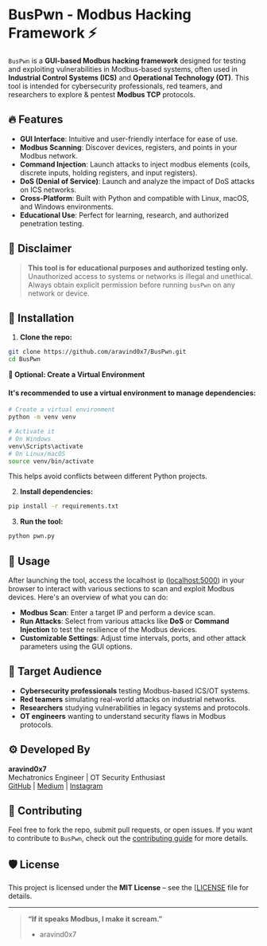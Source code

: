 
# BusPwn - Modbus Hacking Framework ⚡

`BusPwn` is a **GUI-based Modbus hacking framework** designed for testing and exploiting vulnerabilities in Modbus-based systems, often used in **Industrial Control Systems (ICS)** and **Operational Technology (OT)**. This tool is intended for cybersecurity professionals, red teamers, and researchers to explore & pentest **Modbus TCP** protocols.

## 🔥 Features
- **GUI Interface**: Intuitive and user-friendly interface for ease of use.
- **Modbus Scanning**: Discover devices, registers, and points in your Modbus network.
- **Command Injection**: Launch attacks to inject modbus elements (coils, discrete inputs, holding registers, and input registers).
- **DoS (Denial of Service)**: Launch and analyze the impact of DoS attacks on ICS networks.
- **Cross-Platform**: Built with Python and compatible with Linux, macOS, and Windows environments.
- **Educational Use**: Perfect for learning, research, and authorized penetration testing.

## 🚨 Disclaimer
> **This tool is for educational purposes and authorized testing only.**  
> Unauthorized access to systems or networks is illegal and unethical.  
> Always obtain explicit permission before running `busPwn` on any network or device.

## 🚀 Installation

1. **Clone the repo:**

```bash
git clone https://github.com/aravind0x7/BusPwn.git
cd BusPwn
```
**🐍 Optional: Create a Virtual Environment**
#### It's recommended to use a virtual environment to manage dependencies:

```bash
# Create a virtual environment
python -m venv venv

# Activate it
# On Windows
venv\Scripts\activate
# On Linux/macOS
source venv/bin/activate
```
This helps avoid conflicts between different Python projects.

2. **Install dependencies:**

```bash
pip install -r requirements.txt
```

3. **Run the tool:**

```bash
python pwn.py
```

## 🔧 Usage

After launching the tool, access the localhost ip ([localhost:5000](https://localhost:5000)) in your browser to interact with various sections to scan and exploit Modbus devices. Here's an overview of what you can do:

- **Modbus Scan**: Enter a target IP and perform a device scan.
- **Run Attacks**: Select from various attacks like **DoS** or **Command Injection** to test the resilience of the Modbus devices.
- **Customizable Settings**: Adjust time intervals, ports, and other attack parameters using the GUI options.

## 🎯 Target Audience
- **Cybersecurity professionals** testing Modbus-based ICS/OT systems.
- **Red teamers** simulating real-world attacks on industrial networks.
- **Researchers** studying vulnerabilities in legacy systems and protocols.
- **OT engineers** wanting to understand security flaws in Modbus protocols.

## ⚙️ Developed By
**aravind0x7**  
Mechatronics Engineer | OT Security Enthusiast  
[GitHub](https://github.com/aravind0x7) | [Medium](https://aravind07.medium.com/) | [Instagram](https://instagram.com/aravind0x7)

## 🧠 Contributing

Feel free to fork the repo, submit pull requests, or open issues. If you want to contribute to `BusPwn`, check out the [contributing guide](CONTRIBUTING.md) for more details.

## 🛡️ License
This project is licensed under the **MIT License** – see the [[LICENSE](https://github.com/aravind0x7/BusPwn/blob/main/LICENSE) file for details.

---

> **“If it speaks Modbus, I make it scream.”**  
> - aravind0x7
